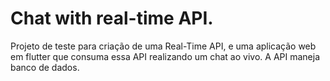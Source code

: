 # Chat with real-time API.

Projeto de teste para criação de uma Real-Time API, e uma aplicação web em flutter que consuma essa API realizando um chat ao vivo. A API maneja banco de dados.
